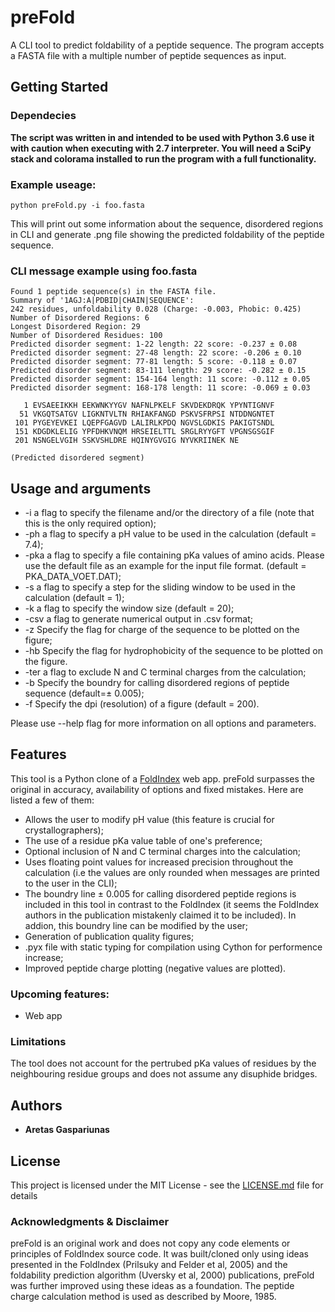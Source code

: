 # preFold

A CLI tool to predict foldability of a peptide sequence. The program accepts a FASTA file with a multiple number of peptide sequences as input.

## Getting Started

### Dependecies
**The script was written in and intended to be used with Python 3.6 use it with caution when executing with 2.7 interpreter. You will need a SciPy stack and colorama installed to run the program with a full functionality.**

### Example useage:
```
python preFold.py -i foo.fasta
```
This will print out some information about the sequence, disordered regions in CLI and generate .png file showing the predicted foldability of the peptide sequence.

### CLI message example using foo.fasta
```
Found 1 peptide sequence(s) in the FASTA file.
Summary of '1AGJ:A|PDBID|CHAIN|SEQUENCE':
242 residues, unfoldability 0.028 (Charge: -0.003, Phobic: 0.425)
Number of Disordered Regions: 6
Longest Disordered Region: 29
Number of Disordered Residues: 100
Predicted disorder segment: 1-22 length: 22 score: -0.237 ± 0.08
Predicted disorder segment: 27-48 length: 22 score: -0.206 ± 0.10
Predicted disorder segment: 77-81 length: 5 score: -0.118 ± 0.07
Predicted disorder segment: 83-111 length: 29 score: -0.282 ± 0.15
Predicted disorder segment: 154-164 length: 11 score: -0.112 ± 0.05
Predicted disorder segment: 168-178 length: 11 score: -0.069 ± 0.03

   1 EVSAEEIKKH EEKWNKYYGV NAFNLPKELF SKVDEKDRQK YPYNTIGNVF
  51 VKGQTSATGV LIGKNTVLTN RHIAKFANGD PSKVSFRPSI NTDDNGNTET
 101 PYGEYEVKEI LQEPFGAGVD LALIRLKPDQ NGVSLGDKIS PAKIGTSNDL
 151 KDGDKLELIG YPFDHKVNQM HRSEIELTTL SRGLRYYGFT VPGNSGSGIF
 201 NSNGELVGIH SSKVSHLDRE HQINYGVGIG NYVKRIINEK NE

(Predicted disordered segment)
```

## Usage and arguments
* -i <file name> a flag to specify the filename and/or the directory of a file (note that this is the only required option);
* -ph <int> a flag to specify a pH value to be used in the calculation (default = 7.4);
* -pka <file name> a flag to specify a file containing pKa values of amino acids. Please use the default file as an example for the input file format. (default = PKA_DATA_VOET.DAT);
* -s <int> a flag to specify a step for the sliding window to be used in the calculation (default = 1);
* -k <int> a flag to specify the window size (default = 20);
* -csv a flag to generate numerical output in .csv format;
* -z Specify the flag for charge of the sequence to be plotted on the figure;
* -hb Specify the flag for hydrophobicity of the sequence to be plotted on the figure.
* -ter a flag to exclude N and C terminal charges from the calculation;
* -b Specify the boundry for calling disordered regions of peptide sequence (default=± 0.005);
* -f Specify the dpi (resolution) of a figure (default = 200).

Please use --help flag for more information on all options and parameters.

## Features
This tool is a Python clone of a [FoldIndex](https://fold.weizmann.ac.il) web app. preFold surpasses the original in accuracy, availability of options and fixed mistakes. Here are listed a few of them:
* Allows the user to modify pH value (this feature is crucial for crystallographers);
* The use of a residue pKa value table of one's preference;
* Optional inclusion of N and C terminal charges into the calculation;
* Uses floating point values for increased precision throughout the calculation (i.e the values are only rounded when messages are printed to the user in the CLI);
* The boundry line ± 0.005 for calling disordered peptide regions is included in this tool in contrast to the FoldIndex (it seems the FoldIndex authors in the publication mistakenly claimed it to be included). In addion, this boundry line can be modified by the user;
* Generation of publication quality figures;
* .pyx file with static typing for compilation using Cython for performence increase;
* Improved peptide charge plotting (negative values are plotted).

### Upcoming features:
* Web app

### Limitations
The tool does not account for the pertrubed pKa values of residues by the neighbouring residue groups and does not assume any disuphide bridges.

## Authors
* **Aretas Gaspariunas**

## License
This project is licensed under the MIT License - see the [LICENSE.md](LICENSE.md) file for details

### Acknowledgments & Disclaimer
preFold is an original work and does not copy any code elements or principles of FoldIndex source code. It was built/cloned only using ideas presented in the FoldIndex (Prilsuky and Felder et al, 2005) and the foldability prediction algorithm (Uversky et al, 2000) publications, preFold was further improved using these ideas as a foundation.
The peptide charge calculation method is used as described by Moore, 1985.
